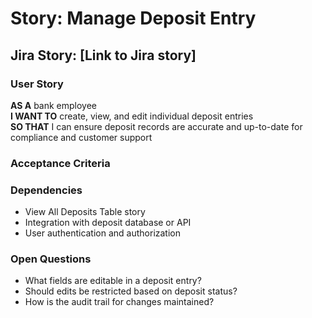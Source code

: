 # Story: Manage Deposit Entry

## Jira Story: [Link to Jira story]

### User Story

**AS A** bank employee  
**I WANT TO** create, view, and edit individual deposit entries  
**SO THAT** I can ensure deposit records are accurate and up-to-date for compliance and customer support

### Acceptance Criteria

### Dependencies

- View All Deposits Table story
- Integration with deposit database or API
- User authentication and authorization

### Open Questions

- What fields are editable in a deposit entry?
- Should edits be restricted based on deposit status?
- How is the audit trail for changes maintained?
